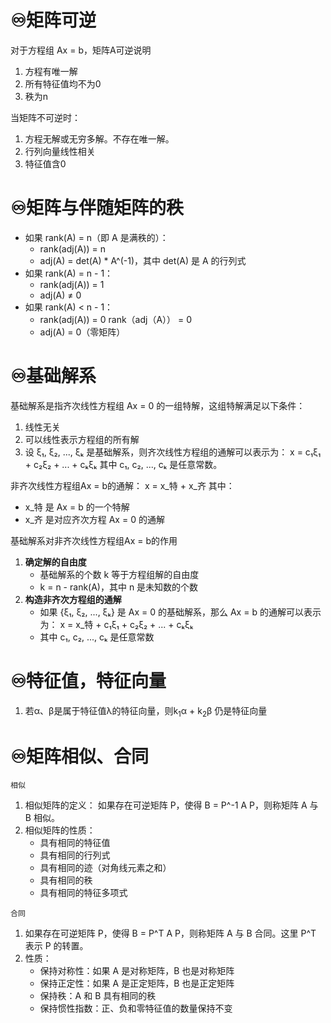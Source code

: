 # ♾️矩阵可逆
对于方程组 Ax = b，矩阵A可逆说明
1. 方程有唯一解
2. 所有特征值均不为0
3. 秩为n


当矩阵不可逆时：
1. 方程无解或无穷多解。不存在唯一解。
2. 行列向量线性相关
3. 特征值含0

# ♾️矩阵与伴随矩阵的秩
- 如果 rank(A) = n（即 A 是满秩的）：
    - rank(adj(A)) = n
    - adj(A) = det(A) * A^(-1)，其中 det(A) 是 A 的行列式
- 如果 rank(A) = n - 1：
    - rank(adj(A)) = 1
    - adj(A) ≠ 0
- 如果 rank(A) < n - 1：
    - rank(adj(A)) = 0 rank（adj（A）） = 0
    - adj(A) = 0（零矩阵）

# ♾️基础解系
基础解系是指齐次线性方程组 Ax = 0 的一组特解，这组特解满足以下条件：
1. 线性无关
2. 可以线性表示方程组的所有解
3. 设 ξ₁, ξ₂, ..., ξₖ 是基础解系，则齐次线性方程组的通解可以表示为：
		x = c₁ξ₁ + c₂ξ₂ + ... + cₖξₖ
		其中 c₁, c₂, ..., cₖ 是任意常数。


非齐次线性方程组Ax = b的通解：
x = x_特 + x_齐
其中：
- x_特 是 Ax = b 的一个特解
- x_齐 是对应齐次方程 Ax = 0 的通解


基础解系对非齐次线性方程组Ax = b的作用
1. **确定解的自由度**
	- 基础解系的个数 k 等于方程组解的自由度
	- k = n - rank(A)，其中 n 是未知数的个数
1. **构造非齐次方程组的通解**
	- 如果 {ξ₁, ξ₂, ..., ξₖ} 是 Ax = 0 的基础解系，那么 Ax = b 的通解可以表示为： x = x_特 + c₁ξ₁ + c₂ξ₂ + ... + cₖξₖ
	- 其中 c₁, c₂, ..., cₖ 是任意常数

# ♾️特征值，特征向量
1. 若α、β是属于特征值λ的特征向量，则k<sub>1</sub>α + k<sub>2</sub>β 仍是特征向量


# ♾️矩阵相似、合同
```ad-info
相似
```
1. 相似矩阵的定义： 如果存在可逆矩阵 P，使得 B = P^-1 A P，则称矩阵 A 与 B 相似。
2. 相似矩阵的性质：
	- 具有相同的特征值
	- 具有相同的行列式
	- 具有相同的迹（对角线元素之和）
	- 具有相同的秩
	- 具有相同的特征多项式

```ad-info
合同
```
1. 如果存在可逆矩阵 P，使得 B = P^T A P，则称矩阵 A 与 B 合同。这里 P^T 表示 P 的转置。
2. 性质：
	- 保持对称性：如果 A 是对称矩阵，B 也是对称矩阵
	- 保持正定性：如果 A 是正定矩阵，B 也是正定矩阵
	- 保持秩：A 和 B 具有相同的秩
	- 保持惯性指数：正、负和零特征值的数量保持不变